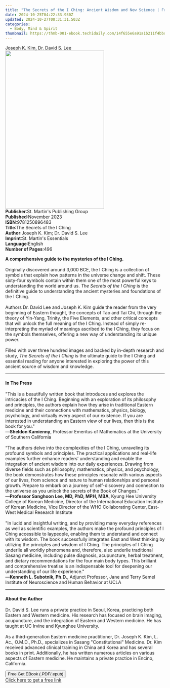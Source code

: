 ```yaml
---
title: "The Secrets of the I Ching: Ancient Wisdom and New Science | Free Book"
date: 2024-10-25T04:22:33.930Z
updated: 2024-10-27T00:31:31.503Z
categories:
  - Body, Mind & Spirit
thumbnail: https://thmb-001-ebook.techidaily.com/14f655e6a91a1b211f4bbdddd716b8277f2d0a062b875d1be1a505e7907f9a70.jpg
---
```

<main id="book-container">
  <div class="flex flex-col">
    <div class="book-brief flex-1 py-6 px-4 sm:p-6 md:py-10 md:px-8">
      <!-- brief-->
      <div class="book-brief-main">Joseph K. Kim, Dr. David S. Lee</div>
    </div>
    <div
      class="book-meta-info flex-1 grid gap-4 col-start-1 col-end-3 row-start-1 sm:mb-6 sm:grid-cols-4 lg:gap-6 lg:col-start-2 lg:row-end-6 lg:row-span-6 lg:mb-0"
    >
      <div
        class="book-meta-info-left place-content-center mt-4 p-4 text-sm leading-6 col-start-2 col-span-2 dark:text-slate-400"
      >
        <img
          class="w-full h-500 object-cover rounded-lg sm:h-255 sm:col-span-2 lg:col-span-full"
          src="https://img-001-ebook.techidaily.com/c1e824897e82b34a44404e530b147fbcca9ec15a7da2272bf9b6a5b53469576f.jpg"
          alt=""
          width="312"
          height="500"
        />
      </div>
      <div
        class="book-meta-info-right mt-2 col-start-1 row-start-2 col-span-3 self-center"
      >
        <!-- meta data  -->
        <div class="flex flex-col px-4 md:px-8">
          <div class="flex-1">
            <strong>Publisher</strong>:<span class="px-2"
              >St. Martin&#39;s Publishing Group</span
            >
          </div>
          <div class="flex-1">
            <strong>Published</strong>:<span class="px-2">November 2023</span>
          </div>
          <div class="flex-1">
            <strong>ISBN</strong>:<span class="px-2">9781250896483</span>
          </div>
          <div class="flex-1">
            <strong>Title</strong>:<span class="px-2"
              >The Secrets of the I Ching</span
            >
          </div>
          <div class="flex-1">
            <strong>Author</strong>:<span class="px-2"
              >Joseph K. Kim; Dr. David S. Lee</span
            >
          </div>
          <div class="flex-1">
            <strong>Imprint</strong>:<span class="px-2"
              >St. Martin&#39;s Essentials</span
            >
          </div>
          <div class="flex-1">
            <strong>Language</strong>:<span class="px-2">English</span>
          </div>
          <div class="flex-1">
            <strong>Number of Pages</strong>:<span class="px-2">496</span>
          </div>
        </div>
      </div>
    </div>
    <div class="book-description flex-1 py-6 px-4 sm:p-6 md:py-10 md:px-8">
      <div class="book-description-main">
        <div accordion-content="" id="description">
          <p>
            <b>A comprehensive guide to the mysteries of the I Ching. </b
            ><br /><br />Originally discovered around 3,000 BCE, the I Ching is
            a collection of symbols that explain how patterns in the universe
            change and shift. These sixty-four symbols contain within them one
            of the most powerful keys to understanding the world around us.
            <i>The Secrets of the I Ching</i> is the definitive guide to
            understanding the ancient mysteries and foundations of the I
            Ching.<br /><br />Authors Dr. David Lee and Joseph K. Kim guide the
            reader from the very beginning of Eastern thought, the concepts of
            Tao and Tai Chi, through the theory of Yin-Yang, Trinity, the Five
            Elements, and other critical concepts that will unlock the full
            meaning of the I Ching. Instead of simply re-interpreting the myriad
            of meanings ascribed to the I Ching, they focus on the symbols
            themselves, offering a new way of understanding its unique power.<br /><br />Filled
            with over three hundred images and backed by in-depth research and
            study, <i>The Secrets of the I Ching</i> is the ultimate guide to
            the I Ching and essential reading for anyone interested in exploring
            the power of this ancient source of wisdom and knowledge.
          </p>
        </div>
        <div class="accordion-fader"></div>
      </div>
    </div>
    <div class="book-excerpts flex-1 py-6 px-4 sm:p-6 md:py-10 md:px-8">
      <!-- excerpts-->
      <div class="book-excerpts-main">
        <hr />
        <h4 class="placeholder placeholder-heading">
          <span>In The Press</span>
        </h4>
        <p></p>
        <p>
          "This is a beautifully written book that introduces and explores the
          intricacies of the I Ching. Beginning with an exploration of its
          philosophy and principles, the authors explain how they arise in
          traditional Eastern medicine and their connections with mathematics,
          physics, biology, psychology, and virtually every aspect of our
          existence. If you are interested in understanding an Eastern view of
          our lives, then this is the book for you."<br />—<b
            >Sheldon Kamienny</b
          >, Professor Emeritus of Mathematics at the University of Southern
          California<br /><br />“The authors delve into the complexities of the
          I Ching, unraveling its profound symbols and principles. The practical
          applications and real-life examples further enhance readers’
          understanding and enable the integration of ancient wisdom into our
          daily experiences. Drawing from diverse fields such as philosophy,
          mathematics, physics, and psychology, the book demonstrates how these
          principles resonate with various aspects of our lives, from science
          and nature to human relationships and personal growth. Prepare to
          embark on a journey of self-discovery and connection to the universe
          as you unlock the secrets of the Book of Changes.”<br />—<b
            >Professor Sanghoon Lee, MD, PhD, MPH, MBA</b
          >, Kyung Hee University College of Korean Medicine, Director of the
          International Education Institute of Korean Medicine, Vice Director of
          the WHO Collaborating Center, East-West Medical Research Institute<br /><br />"In
          lucid and insightful writing, and by providing many everyday
          references as well as scientific examples, the authors make the
          profound principles of I Ching accessible to laypeople, enabling them
          to understand and connect with its wisdom. The book successfully
          integrates East and West thinking by utilizing the principles and
          wisdom of I Ching. The principles of I Ching underlie all worldly
          phenomena and, therefore, also underlie traditional Sasang medicine,
          including pulse diagnosis, acupuncture, herbal treatment, and dietary
          recommendations for the four main body types. This brilliant and
          comprehensive treatise is an indispensable tool for deepening our
          understanding of our life experience."<br />—<b
            >Kenneth L. Subotnik, Ph.D.</b
          >, Adjunct Professor, Jane and Terry Semel Institute of Neuroscience
          and Human Behavior at UCLA
        </p>
        <p></p>
      </div>
    </div>
    <div class="book-about-author flex-1 py-6 px-4 sm:p-6 md:py-10 md:px-8">
      <!-- about author-->
      <div class="book-main-author-main">
        <hr />
        <h4 class="placeholder placeholder-heading">
          <span>About the Author</span>
        </h4>
        <p></p>
        <p>
          Dr. David S. Lee runs a private practice in Seoul, Korea, practicing
          both Eastern and Western medicine. His research has focused on brain
          imaging, acupuncture, and the integration of Eastern and Western
          medicine. He has taught at UC Irvine and Kyunghee University.<br /><br />As
          a third-generation Eastern medicine practitioner, Dr. Joseph K. Kim,
          L. Ac., O.M.D., Ph.D., specializes in Sasang "Constitutional"
          Medicine. Dr. Kim received advanced clinical training in China and
          Korea and has several books in print. Additionally, he has written
          numerous articles on various aspects of Eastern medicine. He maintains
          a private practice in Encino, California.
        </p>
        <p></p>
      </div>
    </div>
    <div class="book-free-get flex-1 py-6 px-4 sm:p-6 md:py-10 md:px-8">
      <button
        id="btn-free-get"
        class="bg-blue-500 hover:bg-blue-700 text-white font-bold py-2 px-4 rounded"
      >
        Free Get EBook (.PDF/.epub)
      </button>
      <div id="countdown-display" class="px-2 text-lg mt-2"></div>
      <a
        id="free-link"
        class="hidden bg-blue-500 hover:bg-blue-700 text-white font-bold py-2 px-4 rounded"
        href="https://www.ebooks.com/en-us/book/210726765/the-secrets-of-the-i-ching-ancient-wisdom-and-new-science/joseph-k-kim/"
        target="_blank"
        >Click here to get a free link</a
      >
    </div>
    <script>
      let countdownTime = 0;
      let countdownInterval = null;
      document
        .getElementById('btn-free-get')
        .addEventListener('click', startCountdown);
      function startCountdown() {
        countdownTime = new Date().getTime() + 60000 * 3;
        countdownInterval = setInterval(updateCountdown, 1000);
        document.getElementById('btn-free-get').disabled = true;
        document
          .getElementById('btn-free-get')
          .classList.add('bg-gray-500', 'cursor-not-allowed');
      }
      function updateCountdown() {
        let currentTime = new Date().getTime();
        let timeLeft = countdownTime - currentTime;
        let secondsLeft = Math.floor(timeLeft / 1000);
        document.getElementById('countdown-display').innerHTML =
          `Remaining time: ${secondsLeft} seconds.`;
        if (secondsLeft <= 0) {
          clearInterval(countdownInterval);
          document.getElementById('btn-free-get').classList.add('hidden');
          document.getElementById('free-link').classList.remove('hidden');
          document.getElementById('countdown-display').innerHTML = '';
        }
      }
    </script>
  </div>
</main>

<ins class="adsbygoogle"
      style="display:block"
      data-ad-client="ca-pub-7571918770474297"
      data-ad-slot="8358498916"
      data-ad-format="auto"
      data-full-width-responsive="true"></ins>
    